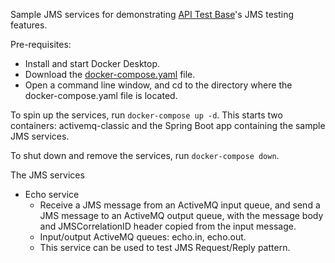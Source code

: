 Sample JMS services for demonstrating [API Test Base](https://apitestbase.io/)'s JMS testing features.

Pre-requisites:
* Install and start Docker Desktop.
* Download the <a href="https://raw.githubusercontent.com/apitestbase/sample-jms-services/refs/heads/master/docker-compose.yaml" download>docker-compose.yaml</a> file.
* Open a command line window, and cd to the directory where the docker-compose.yaml file is located.

To spin up the services, run `docker-compose up -d`. This starts two containers: activemq-classic and the Spring Boot app containing the sample JMS services.

To shut down and remove the services, run `docker-compose down`.

The JMS services
* Echo service
  * Receive a JMS message from an ActiveMQ input queue, and send a JMS message to an ActiveMQ output queue, with the message body and JMSCorrelationID header copied from the input message.
  * Input/output ActiveMQ queues: echo.in, echo.out.
  * This service can be used to test JMS Request/Reply pattern.
